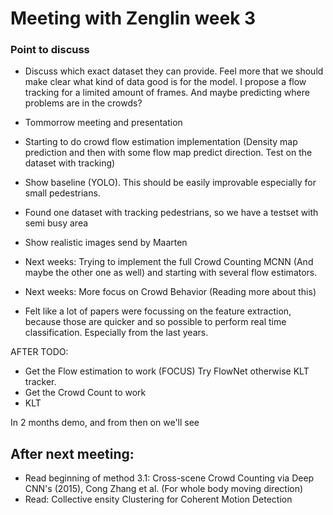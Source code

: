 # Meeting with Zenglin week 3

### Point to discuss
- Discuss which exact dataset they can provide. Feel more that we should make clear what kind of data good is for the model. I propose a flow tracking for a limited amount of frames. And maybe predicting where problems are in the crowds?
- Tommorrow meeting and presentation
- Starting to do crowd flow estimation implementation (Density map prediction and then with some flow map predict direction. Test on the dataset with tracking)
- Show baseline (YOLO). This should be easily improvable especially for small pedestrians.
- Found one dataset with tracking pedestrians, so we have a testset with semi busy area
- Show realistic images send by Maarten
- Next weeks: Trying to implement the full Crowd Counting MCNN (And maybe the other one as well) and starting with several flow estimators.
- Next weeks: More focus on Crowd Behavior (Reading more about this)

- Felt like a lot of papers were focussing on the feature extraction, because those are quicker and so possible to perform real time classification. Especially from the last years.


AFTER TODO:
- Get the Flow estimation to work (FOCUS) Try FlowNet otherwise KLT tracker.
- Get the Crowd Count to work
- KLT


In 2 months demo, and from then on we'll see


After next meeting:
- 

- Read beginning of method 3.1: Cross-scene Crowd Counting via Deep CNN's (2015), Cong Zhang et al. (For whole body moving direction)
- Read: Collective ensity Clustering for Coherent Motion Detection


